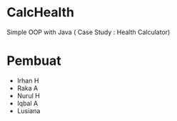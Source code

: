 # CalcHealth
Simple OOP with Java ( Case Study : Health Calculator)

# Pembuat
* Irhan H
* Raka A
* Nurul H
* Iqbal A
* Lusiana
